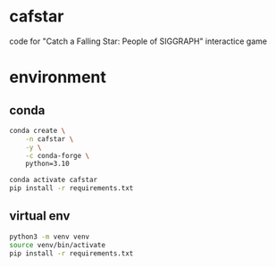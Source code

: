 # cafstar

code for "Catch a Falling Star: People of SIGGRAPH" interactice game

# environment

## conda

```bash
conda create \
    -n cafstar \
    -y \
    -c conda-forge \
    python=3.10

conda activate cafstar
pip install -r requirements.txt

```

## virtual env

```bash
python3 -m venv venv
source venv/bin/activate
pip install -r requirements.txt
```
